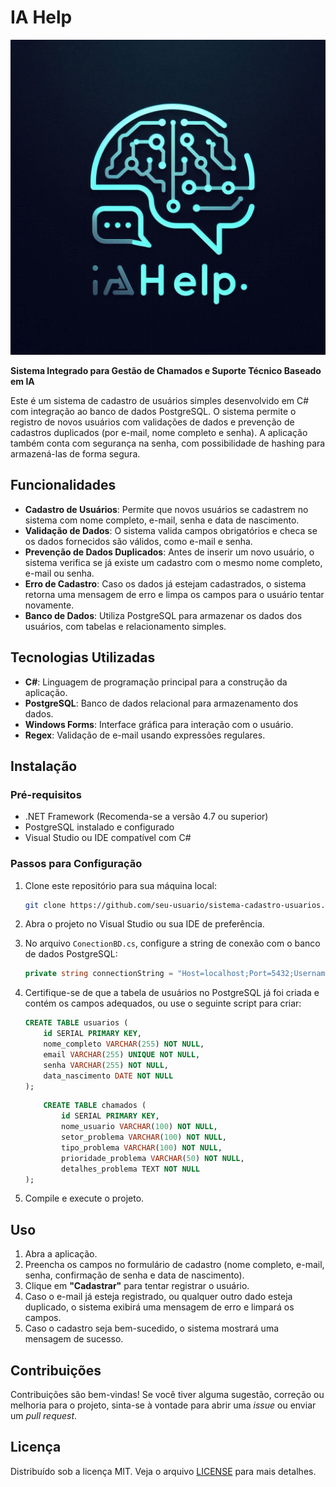# IA Help

![Logo do IA Help](https://github.com/rafaeldevelloper/Pim-IaHelp/blob/master/UI/Resources/Logo-Pim-IaHelp.jpg)

**Sistema Integrado para Gestão de Chamados e Suporte Técnico Baseado em IA**

Este é um sistema de cadastro de usuários simples desenvolvido em C# com integração ao banco de dados PostgreSQL. O sistema permite o registro de novos usuários com validações de dados e prevenção de cadastros duplicados (por e-mail, nome completo e senha). A aplicação também conta com segurança na senha, com possibilidade de hashing para armazená-las de forma segura.

## Funcionalidades

- **Cadastro de Usuários**: Permite que novos usuários se cadastrem no sistema com nome completo, e-mail, senha e data de nascimento.
- **Validação de Dados**: O sistema valida campos obrigatórios e checa se os dados fornecidos são válidos, como e-mail e senha.
- **Prevenção de Dados Duplicados**: Antes de inserir um novo usuário, o sistema verifica se já existe um cadastro com o mesmo nome completo, e-mail ou senha.
- **Erro de Cadastro**: Caso os dados já estejam cadastrados, o sistema retorna uma mensagem de erro e limpa os campos para o usuário tentar novamente.
- **Banco de Dados**: Utiliza PostgreSQL para armazenar os dados dos usuários, com tabelas e relacionamento simples.

## Tecnologias Utilizadas

- **C#**: Linguagem de programação principal para a construção da aplicação.
- **PostgreSQL**: Banco de dados relacional para armazenamento dos dados.
- **Windows Forms**: Interface gráfica para interação com o usuário.
- **Regex**: Validação de e-mail usando expressões regulares.

## Instalação

### Pré-requisitos

- .NET Framework (Recomenda-se a versão 4.7 ou superior)
- PostgreSQL instalado e configurado
- Visual Studio ou IDE compatível com C#

### Passos para Configuração

1. Clone este repositório para sua máquina local:

    ```bash
    git clone https://github.com/seu-usuario/sistema-cadastro-usuarios.git
    ```

2. Abra o projeto no Visual Studio ou sua IDE de preferência.

3. No arquivo `ConectionBD.cs`, configure a string de conexão com o banco de dados PostgreSQL:

    ```csharp
    private string connectionString = "Host=localhost;Port=5432;Username=postgres;Password=sua-senha;Database=bd-iahelp";
    ```

4. Certifique-se de que a tabela de usuários no PostgreSQL já foi criada e contém os campos adequados, ou use o seguinte script para criar:

    ```sql
    CREATE TABLE usuarios (
        id SERIAL PRIMARY KEY,
        nome_completo VARCHAR(255) NOT NULL,
        email VARCHAR(255) UNIQUE NOT NULL,
        senha VARCHAR(255) NOT NULL,
        data_nascimento DATE NOT NULL
    );
    ```

    ```sql
        CREATE TABLE chamados (
            id SERIAL PRIMARY KEY,
            nome_usuario VARCHAR(100) NOT NULL,
            setor_problema VARCHAR(100) NOT NULL,
            tipo_problema VARCHAR(100) NOT NULL,
            prioridade_problema VARCHAR(50) NOT NULL,
            detalhes_problema TEXT NOT NULL
    );
    ```

5. Compile e execute o projeto.

## Uso

1. Abra a aplicação.
2. Preencha os campos no formulário de cadastro (nome completo, e-mail, senha, confirmação de senha e data de nascimento).
3. Clique em **"Cadastrar"** para tentar registrar o usuário.
4. Caso o e-mail já esteja registrado, ou qualquer outro dado esteja duplicado, o sistema exibirá uma mensagem de erro e limpará os campos.
5. Caso o cadastro seja bem-sucedido, o sistema mostrará uma mensagem de sucesso.

## Contribuições

Contribuições são bem-vindas! Se você tiver alguma sugestão, correção ou melhoria para o projeto, sinta-se à vontade para abrir uma *issue* ou enviar um *pull request*.

## Licença

Distribuído sob a licença MIT. Veja o arquivo [LICENSE](LICENSE) para mais detalhes.
